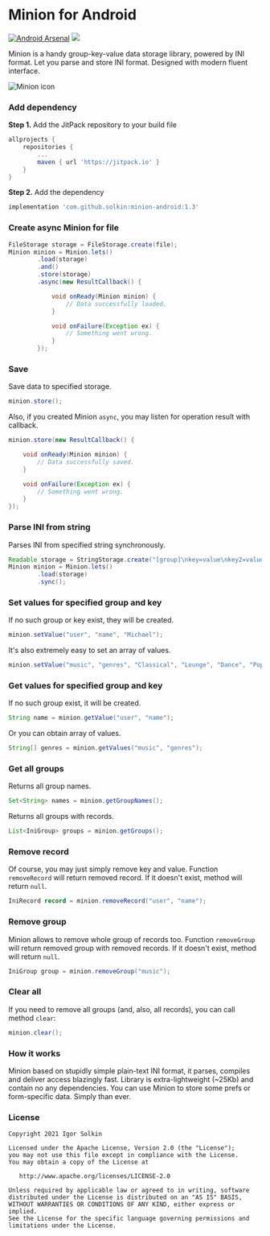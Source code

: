 # Minion for Android
[![Android Arsenal](https://img.shields.io/badge/Android%20Arsenal-Minion-green.svg?style=flat)](https://android-arsenal.com/details/1/6214) [![](https://jitpack.io/v/solkin/minion-android.svg)](https://jitpack.io/#solkin/minion-android)

Minion is a handy group-key-value data storage library, powered by INI format. Let you parse and store INI format. Designed with modern fluent interface.

![Minion icon](/minion_icon.png)

### Add dependency
**Step 1.** Add the JitPack repository to your build file
```groovy
allprojects {
	repositories {
		...
		maven { url 'https://jitpack.io' }
	}
}
```
**Step 2.** Add the dependency
```groovy
implementation 'com.github.solkin:minion-android:1.3'
```

### Create async Minion for file
```java
FileStorage storage = FileStorage.create(file);
Minion minion = Minion.lets()
        .load(storage)
        .and()
        .store(storage)
        .async(new ResultCallback() {

            void onReady(Minion minion) {
            	// Data successfully loaded.
            }

            void onFailure(Exception ex) {
            	// Something went wrong.
            }
        });
```

### Save
Save data to specified storage.

```java
minion.store();
```

Also, if you created Minion `async`, you may listen for operation result with callback.

```java
minion.store(new ResultCallback() {

    void onReady(Minion minion) {
    	// Data successfully saved.
    }

    void onFailure(Exception ex) {
    	// Something went wrong.
    }
});
```

### Parse INI from string
Parses INI from specified string synchronously.

```java
Readable storage = StringStorage.create("[group]\nkey=value\nkey2=value2");
Minion minion = Minion.lets()
        .load(storage)
        .sync();
```

### Set values for specified group and key
If no such group or key exist, they will be created.

```java
minion.setValue("user", "name", "Michael");
```

It's also extremely easy to set an array of values.

```java
minion.setValue("music", "genres", "Classical", "Lounge", "Dance", "Pop");
```

### Get values for specified group and key
If no such group exist, it will be created.

```java
String name = minion.getValue("user", "name");
```

Or you can obtain array of values.

```java
String[] genres = minion.getValues("music", "genres");
```

### Get all groups
Returns all group names.

```java
Set<String> names = minion.getGroupNames();
```

Returns all groups with records.

```java
List<IniGroup> groups = minion.getGroups();
```

### Remove record
Of course, you may just simply remove key and value. Function `removeRecord` will return removed record. If it doesn't exist, method will return `null`.

```java
IniRecord record = minion.removeRecord("user", "name");
```

### Remove group
Minion allows to remove whole group of records too. Function `removeGroup` will return removed group with removed records. If it doesn't exist, method will return `null`.

```java
IniGroup group = minion.removeGroup("music");
```

### Clear all
If you need to remove all groups (and, also, all records), you can call method `clear`:

```java
minion.clear();
```

### How it works
Minion based on stupidly simple plain-text INI format, it parses, compiles and deliver access blazingly fast. 
Library is extra-lightweight (~25Kb) and contain no any dependencies.
You can use Minion to store some prefs or form-specific data. Simply than ever.


### License
    Copyright 2021 Igor Solkin

    Licensed under the Apache License, Version 2.0 (the "License");
    you may not use this file except in compliance with the License.
    You may obtain a copy of the License at

       http://www.apache.org/licenses/LICENSE-2.0

    Unless required by applicable law or agreed to in writing, software
    distributed under the License is distributed on an "AS IS" BASIS,
    WITHOUT WARRANTIES OR CONDITIONS OF ANY KIND, either express or implied.
    See the License for the specific language governing permissions and
    limitations under the License.
